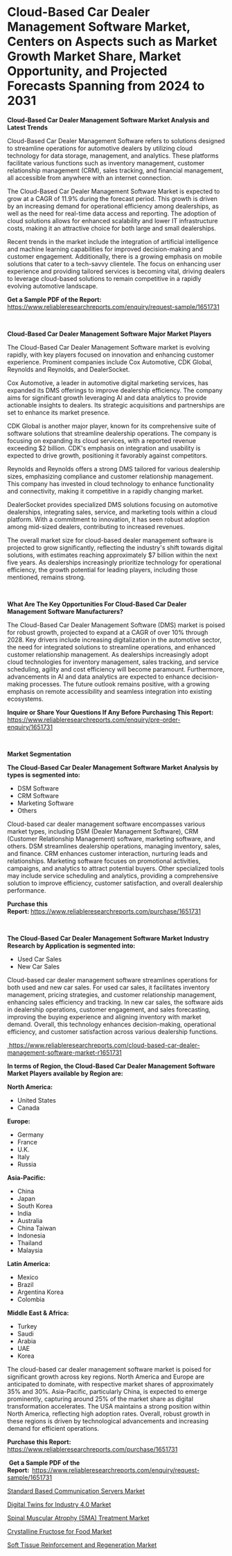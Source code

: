 <p><h1>Cloud-Based Car Dealer Management Software Market, Centers on Aspects such as Market Growth Market Share, Market Opportunity, and Projected Forecasts Spanning from 2024 to 2031</h1></p><p><strong>Cloud-Based Car Dealer Management Software Market Analysis and Latest Trends</strong></p>
<p><p>Cloud-Based Car Dealer Management Software refers to solutions designed to streamline operations for automotive dealers by utilizing cloud technology for data storage, management, and analytics. These platforms facilitate various functions such as inventory management, customer relationship management (CRM), sales tracking, and financial management, all accessible from anywhere with an internet connection.</p><p>The Cloud-Based Car Dealer Management Software Market is expected to grow at a CAGR of 11.9% during the forecast period. This growth is driven by an increasing demand for operational efficiency among dealerships, as well as the need for real-time data access and reporting. The adoption of cloud solutions allows for enhanced scalability and lower IT infrastructure costs, making it an attractive choice for both large and small dealerships.</p><p>Recent trends in the market include the integration of artificial intelligence and machine learning capabilities for improved decision-making and customer engagement. Additionally, there is a growing emphasis on mobile solutions that cater to a tech-savvy clientele. The focus on enhancing user experience and providing tailored services is becoming vital, driving dealers to leverage cloud-based solutions to remain competitive in a rapidly evolving automotive landscape.</p></p>
<p><strong>Get a Sample PDF of the Report:&nbsp;</strong> <a href="https://www.reliableresearchreports.com/enquiry/request-sample/1651731?utm_campaign=24&utm_medium=2&utm_source=Github&utm_content=ia&utm_term=08122024&utm_id=cloud-based-car-dealer-management-software">https://www.reliableresearchreports.com/enquiry/request-sample/1651731</a></p>
<p>&nbsp;</p>
<p><strong>Cloud-Based Car Dealer Management Software Major Market Players</strong></p>
<p><p>The Cloud-Based Car Dealer Management Software market is evolving rapidly, with key players focused on innovation and enhancing customer experience. Prominent companies include Cox Automotive, CDK Global, Reynolds and Reynolds, and DealerSocket.</p><p>Cox Automotive, a leader in automotive digital marketing services, has expanded its DMS offerings to improve dealership efficiency. The company aims for significant growth leveraging AI and data analytics to provide actionable insights to dealers. Its strategic acquisitions and partnerships are set to enhance its market presence.</p><p>CDK Global is another major player, known for its comprehensive suite of software solutions that streamline dealership operations. The company is focusing on expanding its cloud services, with a reported revenue exceeding $2 billion. CDK's emphasis on integration and usability is expected to drive growth, positioning it favorably against competitors.</p><p>Reynolds and Reynolds offers a strong DMS tailored for various dealership sizes, emphasizing compliance and customer relationship management. This company has invested in cloud technology to enhance functionality and connectivity, making it competitive in a rapidly changing market.</p><p>DealerSocket provides specialized DMS solutions focusing on automotive dealerships, integrating sales, service, and marketing tools within a cloud platform. With a commitment to innovation, it has seen robust adoption among mid-sized dealers, contributing to increased revenues.</p><p>The overall market size for cloud-based dealer management software is projected to grow significantly, reflecting the industry's shift towards digital solutions, with estimates reaching approximately $7 billion within the next five years. As dealerships increasingly prioritize technology for operational efficiency, the growth potential for leading players, including those mentioned, remains strong.</p></p>
<p>&nbsp;</p>
<p><strong>What Are The Key Opportunities For Cloud-Based Car Dealer Management Software Manufacturers?</strong></p>
<p><p>The Cloud-Based Car Dealer Management Software (DMS) market is poised for robust growth, projected to expand at a CAGR of over 10% through 2028. Key drivers include increasing digitalization in the automotive sector, the need for integrated solutions to streamline operations, and enhanced customer relationship management. As dealerships increasingly adopt cloud technologies for inventory management, sales tracking, and service scheduling, agility and cost efficiency will become paramount. Furthermore, advancements in AI and data analytics are expected to enhance decision-making processes. The future outlook remains positive, with a growing emphasis on remote accessibility and seamless integration into existing ecosystems.</p></p>
<p><strong>Inquire or Share Your Questions If Any Before Purchasing This Report:</strong> <a href="https://www.reliableresearchreports.com/enquiry/pre-order-enquiry/1651731?utm_campaign=24&utm_medium=2&utm_source=Github&utm_content=ia&utm_term=08122024&utm_id=cloud-based-car-dealer-management-software">https://www.reliableresearchreports.com/enquiry/pre-order-enquiry/1651731</a></p>
<p>&nbsp;</p>
<p><strong>Market Segmentation</strong></p>
<p><strong>The Cloud-Based Car Dealer Management Software Market Analysis by types is segmented into:</strong></p>
<p><ul><li>DSM Software</li><li>CRM Software</li><li>Marketing Software</li><li>Others</li></ul></p>
<p><p>Cloud-based car dealer management software encompasses various market types, including DSM (Dealer Management Software), CRM (Customer Relationship Management) software, marketing software, and others. DSM streamlines dealership operations, managing inventory, sales, and finance. CRM enhances customer interaction, nurturing leads and relationships. Marketing software focuses on promotional activities, campaigns, and analytics to attract potential buyers. Other specialized tools may include service scheduling and analytics, providing a comprehensive solution to improve efficiency, customer satisfaction, and overall dealership performance.</p></p>
<p><strong>Purchase this Report:&nbsp;</strong><a href="https://www.reliableresearchreports.com/purchase/1651731?utm_campaign=24&utm_medium=2&utm_source=Github&utm_content=ia&utm_term=08122024&utm_id=cloud-based-car-dealer-management-software">https://www.reliableresearchreports.com/purchase/1651731</a></p>
<p>&nbsp;</p>
<p><strong>The Cloud-Based Car Dealer Management Software Market Industry Research by Application is segmented into:</strong></p>
<p><ul><li>Used Car Sales</li><li>New Car Sales</li></ul></p>
<p><p>Cloud-based car dealer management software streamlines operations for both used and new car sales. For used car sales, it facilitates inventory management, pricing strategies, and customer relationship management, enhancing sales efficiency and tracking. In new car sales, the software aids in dealership operations, customer engagement, and sales forecasting, improving the buying experience and aligning inventory with market demand. Overall, this technology enhances decision-making, operational efficiency, and customer satisfaction across various dealership functions.</p></p>
<p><a href="https://www.reliableresearchreports.com/cloud-based-car-dealer-management-software-market-r1651731?utm_campaign=24&utm_medium=2&utm_source=Github&utm_content=ia&utm_term=08122024&utm_id=cloud-based-car-dealer-management-software">&nbsp;https://www.reliableresearchreports.com/cloud-based-car-dealer-management-software-market-r1651731</a></p>
<p><strong>In terms of Region, the Cloud-Based Car Dealer Management Software Market Players available by Region are:</strong></p>
<p>
    <p> <strong> North America: </strong>
        <ul>
            <li>United States</li>
            <li>Canada</li>
        </ul>
        </p> 
    <p> <strong> Europe: </strong>
        <ul>
            <li>Germany</li>
            <li>France</li>
            <li>U.K.</li>
            <li>Italy</li>
            <li>Russia</li>
        </ul>
        </p> 
    <p> <strong> Asia-Pacific: </strong>
        <ul>
            <li>China</li>
            <li>Japan</li>
            <li>South Korea</li>
            <li>India</li>
            <li>Australia</li>
            <li>China Taiwan</li>
            <li>Indonesia</li>
            <li>Thailand</li>
            <li>Malaysia</li>
        </ul>
        </p> 
    <p> <strong> Latin America: </strong>
        <ul>
            <li>Mexico</li>
            <li>Brazil</li>
            <li>Argentina Korea</li>
            <li>Colombia</li>
        </ul>
        </p> 
    <p> <strong> Middle East & Africa: </strong>
        <ul>
            <li>Turkey</li>
            <li>Saudi</li>
            <li>Arabia</li>
            <li>UAE</li>
            <li>Korea</li>
        </ul>
    </p>
    </p>
<p><p>The cloud-based car dealer management software market is poised for significant growth across key regions. North America and Europe are anticipated to dominate, with respective market shares of approximately 35% and 30%. Asia-Pacific, particularly China, is expected to emerge prominently, capturing around 25% of the market share as digital transformation accelerates. The USA maintains a strong position within North America, reflecting high adoption rates. Overall, robust growth in these regions is driven by technological advancements and increasing demand for efficient operations.</p></p>
<p><strong>Purchase this Report: </strong><a href="https://www.reliableresearchreports.com/purchase/1651731?utm_campaign=24&utm_medium=2&utm_source=Github&utm_content=ia&utm_term=08122024&utm_id=cloud-based-car-dealer-management-software">https://www.reliableresearchreports.com/purchase/1651731</a></p>
<p>&nbsp;<strong>Get a Sample PDF of the Report:&nbsp;&nbsp;</strong><a href="https://www.reliableresearchreports.com/enquiry/request-sample/1651731?utm_campaign=24&utm_medium=2&utm_source=Github&utm_content=ia&utm_term=08122024&utm_id=cloud-based-car-dealer-management-software">https://www.reliableresearchreports.com/enquiry/request-sample/1651731</a></p>
<p><strong></strong></p>
<p><p><a href="https://www.linkedin.com/pulse/industry-strategies-opportunities-standard-based-communication-pfdyf?utm_campaign=24&utm_medium=2&utm_source=Github&utm_content=ia&utm_term=08122024&utm_id=cloud-based-car-dealer-management-software">Standard Based Communication Servers Market</a></p><p><a href="https://github.com/JosephineMcguire65/Market-Research-Report-List-1/blob/main/digital-twins-for-industry-40-market.md?utm_campaign=24&utm_medium=2&utm_source=Github&utm_content=ia&utm_term=08122024&utm_id=cloud-based-car-dealer-management-software">Digital Twins for Industry 4.0 Market</a></p><p><a href="https://www.linkedin.com/pulse/futur-trend-quest-sl8ue?utm_campaign=24&utm_medium=2&utm_source=Github&utm_content=ia&utm_term=08122024&utm_id=cloud-based-car-dealer-management-software">Spinal Muscular Atrophy (SMA) Treatment Market</a></p><p><a href="https://github.com/YashRP12/Market-Research-Report-List-6/blob/main/crystalline-fructose-for-food-market.md?utm_campaign=24&utm_medium=2&utm_source=Github&utm_content=ia&utm_term=08122024&utm_id=cloud-based-car-dealer-management-software">Crystalline Fructose for Food Market</a></p><p><a href="https://www.linkedin.com/pulse/projected-growth-soft-tissue-reinforcement-regeneration-market-ibraf?utm_campaign=24&utm_medium=2&utm_source=Github&utm_content=ia&utm_term=08122024&utm_id=cloud-based-car-dealer-management-software">Soft Tissue Reinforcement and Regeneration Market</a></p></p>